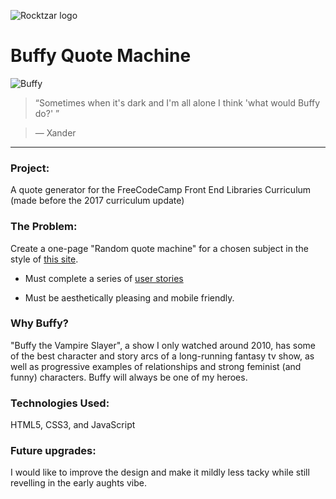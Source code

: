 ![Rocktzar logo](https://res.cloudinary.com/mpauldesigns/image/upload/c_scale,q_100,w_200/v1540421311/rocktzar_red.png)

# Buffy Quote Machine
![Buffy](https://res.cloudinary.com/mpauldesigns/image/upload/v1543507919/wallpaper.wiki-Free-Buffy-The-Vampire-Slayer-Image-PIC-WPB001945.jpg)

>“Sometimes when it's dark and I'm all alone I think 'what would Buffy do?' ”

>― Xander

---

### Project:

A quote generator for the FreeCodeCamp Front End Libraries Curriculum (made before the 2017 curriculum update)

### The Problem:

Create a one-page "Random quote machine" for a chosen subject in the style of [this site](https://codepen.io/freeCodeCamp/full/qRZeGZ).
  
* Must complete a series of [user stories](https://learn.freecodecamp.org/front-end-libraries/front-end-libraries-projects/build-a-random-quote-machine)

* Must be aesthetically pleasing and mobile friendly.

### Why Buffy?

"Buffy the Vampire Slayer", a show I only watched around 2010, has some of the best character and story arcs of a long-running fantasy tv show, as well as progressive examples of relationships and strong feminist (and funny) characters. Buffy will always be one of my heroes.

### Technologies Used:

HTML5, CSS3, and JavaScript

### Future upgrades:

I would like to improve the design and make it mildly less tacky while still revelling in the early aughts vibe.
